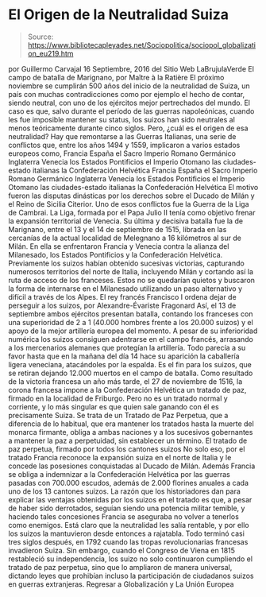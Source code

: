 # El Origen de la Neutralidad Suiza

> Source: https://www.bibliotecapleyades.net/Sociopolitica/sociopol_globalization_eu219.htm

por Guillermo Carvajal 16 Septiembre, 2016 del Sitio Web LaBrujulaVerde
El campo de batalla de Marignano,
por Maître à la Ratière
El próximo noviembre se cumplirán 500 años del inicio de la neutralidad de Suiza, un país con muchas contradicciones como por ejemplo el hecho de contar, siendo neutral, con uno de los ejércitos mejor pertrechados del mundo.
El caso es que, salvo durante el período de las guerras napoleónicas, cuando les fue imposible mantener su status, los suizos han sido neutrales al menos teóricamente durante cinco siglos.
Pero, ¿cuál es el origen de esa neutralidad? Hay que remontarse a las Guerras Italianas, una serie de conflictos que, entre los años 1494 y 1559, implicaron a varios estados europeos como,
Francia España el Sacro Imperio Romano Germánico Inglaterra Venecia los Estados Pontificios el Imperio Otomano las ciudades-estado italianas la Confederación Helvética
Francia
España
el Sacro Imperio Romano Germánico
Inglaterra
Venecia
los Estados Pontificios
el Imperio Otomano
las ciudades-estado italianas
la Confederación Helvética
El motivo fueron las disputas dinásticas por los derechos sobre el Ducado de Milán y el Reino de Sicilia Citerior.
Uno de esos conflictos fue la Guerra de la Liga de Cambrai.
La Liga, formada por el Papa Julio II tenía como objetivo frenar la expansión territorial de Venecia. Su última y decisiva batalla fue la de Marignano, entre el 13 y el 14 de septiembre de 1515, librada en las cercanías de la actual localidad de Melegnano a 16 kilómetros al sur de Milán.
En ella se enfrentaron Francia y Venecia contra la alianza del Milanesado, los Estados Pontificios y la Confederación Helvética.
Previamente los suizos habían obtenido sucesivas victorias, capturando numerosos territorios del norte de Italia, incluyendo Milán y cortando así la ruta de acceso de los franceses.
Estos no se quedarían quietos y buscaron la forma de internarse en el Milanesado utilizando un paso alternativo y difícil a través de los Alpes.
El rey francés Francisco I
ordena dejar de perseguir a los suizos,
por Alexandre-Évariste Fragonard
Así, el 13 de septiembre ambos ejércitos presentan batalla, contando los franceses con una superioridad de 2 a 1 (40.000 hombres frente a los 20.000 suizos) y el apoyo de la mejor artillería europea del momento.
A pesar de su inferioridad numérica los suizos consiguen adentrarse en el campo francés, arrasando a los mercenarios alemanes que protegían la artillería.
Todo parecía a su favor hasta que en la mañana del día 14 hace su aparición la caballería ligera veneciana, atacándoles por la espalda. Es el fin para los suizos, que se retiran dejando 12.000 muertos en el campo de batalla.
Como resultado de la victoria francesa un año más tarde, el 27 de noviembre de 1516, la corona francesa impone a la Confederación Helvética un tratado de paz, firmado en la localidad de Friburgo.
Pero no es un tratado normal y corriente, y lo más singular es que quien sale ganando con él es precisamente Suiza.
Se trata de un Tratado de Paz Perpetua, que a diferencia de lo habitual, que era mantener los tratados hasta la muerte del monarca firmante, obliga a ambas naciones y a los sucesivos gobernantes a mantener la paz a perpetuidad, sin establecer un término.
El tratado de paz perpetua, firmado por todos los cantones suizos
No solo eso, por el tratado Francia reconoce la expansión suiza en el norte de Italia y le concede las posesiones conquistadas al Ducado de Milán.
Además Francia se obliga a indemnizar a la Confederación Helvética por las guerras pasadas con 700.000 escudos, además de 2.000 florines anuales a cada uno de los 13 cantones suizos.
La razón que los historiadores dan para explicar las ventajas obtenidas por los suizos en el tratado es que, a pesar de haber sido derrotados, seguían siendo una potencia militar temible, y haciendo tales concesiones Francia se aseguraba no volver a tenerlos como enemigos.
Está claro que la neutralidad les salía rentable, y por ello los suizos la mantuvieron desde entonces a rajatabla.
Todo terminó casi tres siglos después, en 1792 cuando las tropas revolucionarias francesas invadieron Suiza.
Sin embargo, cuando el Congreso de Viena en 1815 restableció su independencia, los suizo no solo continuaron cumpliendo el tratado de paz perpetua, sino que lo ampliaron de manera universal, dictando leyes que prohibían incluso la participación de ciudadanos suizos en guerras extranjeras.
Regresar a Globalización y La Unión Europea
